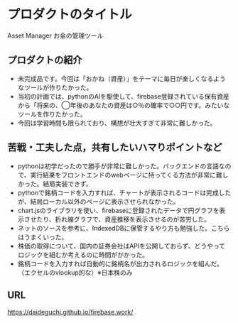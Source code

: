 # プロダクトのタイトル
Asset Manager お金の管理ツール

## プロダクトの紹介

- 未完成品です。今回は「おかね（資産）」をテーマに毎日が楽しくなるようなツールが作りたかった。
- 当初の計画では、pythonのAIを駆使して、firebase登録されている保有資産から「将来の、◯年後のあなたの資産は○％の確率で○○円です。みたいなツールを作りたかった。
- 今回は学習時間も限られており、構想が壮大すぎて非常に難しかった。

## 苦戦・工夫した点，共有したいハマりポイントなど

- pythonは初学だったので勝手が非常に難しかった。バックエンドの言語なので、実行結果をフロントエンドのwebページに持ってくる方法が非常に難しかった。結局実装できず。
- pythonで銘柄コードを入力すれば、チャートが表示されるコードは完成したが、結局ローカル以外のページに表示させられなかった。
- chart.jsのライブラリを使い、firebaseに登録されたデータで円グラフを表示させたり、折れ線グラフで、資産推移を表示させるのが苦労した。
- ネットのソースを参考に、IndexedDBに保管するやり方も勉強した。こちらはうまくいった。
- 株価の取得について、国内の証券会社はAPIを公開しておらず、どうやってロジックを組むか考えるのに時間がかかった。
- 銘柄コードを入力すれば自動的に銘柄名が出力されるロジックを組んだ。（エクセルのvlookup的な）※日本株のみ

## URL
https://daideguchi.github.io/firebase.work/
